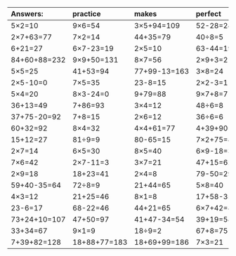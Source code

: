 | Answers: | practice | makes | perfect | ! |
| :--- | :--- | :--- | :--- | :--- |
| 5×2=10 | 9×6=54 | 3×5+94=109 | 52-28=24 | 9×4=36 | 
| 2×7+63=77 | 7×2=14 | 44+35=79 | 40÷8=5 | 65+94+73=232 | 
| 6+21=27 | 6×7-23=19 | 2×5=10 | 63-44=19 | 6+63=69 | 
| 84+60+88=232 | 9×9+50=131 | 8×7=56 | 2×9+3=21 | 20+85+6=111 | 
| 5×5=25 | 41+53=94 | 77+99-13=163 | 3×8=24 | 9×2=18 | 
| 2×5-10=0 | 7×5=35 | 23-8=15 | 2×2-3=1 | 3×7+79=100 | 
| 5×4=20 | 8×3-24=0 | 9+79=88 | 9×7+8=71 | 4×4+14=30 | 
| 36+13=49 | 7+86=93 | 3×4=12 | 48÷6=8 | 4×6+53=77 | 
| 37+75-20=92 | 7+8=15 | 2×6=12 | 36÷6=6 | 56÷8=7 | 
| 60+32=92 | 8×4=32 | 4×4+61=77 | 4+39+90=133 | 51+50-59=42 | 
| 15+12=27 | 81÷9=9 | 80-65=15 | 7×2+75=89 | 71-56=15 | 
| 2×7=14 | 6×5=30 | 8×5=40 | 6×9-18=36 | 81-8=73 | 
| 7×6=42 | 2×7-11=3 | 3×7=21 | 47+15=62 | 62-35=27 | 
| 2×9=18 | 18+23=41 | 2×4=8 | 79-50=29 | 71+52+34=157 | 
| 59+40-35=64 | 72÷8=9 | 21+44=65 | 5×8=40 | 6×7=42 | 
| 4×3=12 | 21+25=46 | 8×1=8 | 17+58-35=40 | 24÷4=6 | 
| 23-6=17 | 68-22=46 | 44+21=65 | 6×7+42=84 | 59+44+51=154 | 
| 73+24+10=107 | 47+50=97 | 41+47-34=54 | 39+19=58 | 8×6=48 | 
| 33+34=67 | 9×1=9 | 18÷9=2 | 67+8=75 | 3×5=15 | 
| 7+39+82=128 | 18+88+77=183 | 18+69+99=186 | 7×3=21 | 9×5=45 | 
